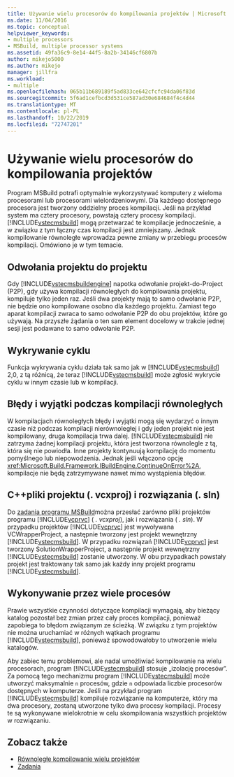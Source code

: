 ```yaml
---
title: Używanie wielu procesorów do kompilowania projektów | Microsoft Docs
ms.date: 11/04/2016
ms.topic: conceptual
helpviewer_keywords:
- multiple processors
- MSBuild, multiple processor systems
ms.assetid: 49fa36c9-8e14-44f5-8a2b-34146cf6807b
author: mikejo5000
ms.author: mikejo
manager: jillfra
ms.workload:
- multiple
ms.openlocfilehash: 065b11b689189f5ad833ce642cfcfc94da06f83d
ms.sourcegitcommit: 5f6ad1cefbcd3d531ce587ad30e684684f4c4d44
ms.translationtype: MT
ms.contentlocale: pl-PL
ms.lasthandoff: 10/22/2019
ms.locfileid: "72747201"
---
```

# <a name="use-multiple-processors-to-build-projects"></a>Używanie wielu procesorów do kompilowania projektów
Program MSBuild potrafi optymalnie wykorzystywać komputery z wieloma procesorami lub procesorami wielordzeniowymi. Dla każdego dostępnego procesora jest tworzony oddzielny proces kompilacji. Jeśli na przykład system ma cztery procesory, powstają cztery procesy kompilacji. [!INCLUDE[vstecmsbuild](../extensibility/internals/includes/vstecmsbuild_md.md)] mogą przetwarzać te kompilacje jednocześnie, a w związku z tym łączny czas kompilacji jest zmniejszany. Jednak kompilowanie równoległe wprowadza pewne zmiany w przebiegu procesów kompilacji. Omówiono je w tym temacie.

## <a name="project-to-project-references"></a>Odwołania projektu do projektu
 Gdy [!INCLUDE[vstecmsbuildengine](../msbuild/includes/vstecmsbuildengine_md.md)] napotka odwołanie projekt-do-Project (P2P), gdy używa kompilacji równoległych do kompilowania projektu, kompiluje tylko jeden raz. Jeśli dwa projekty mają to samo odwołanie P2P, nie będzie ono kompilowane osobno dla każdego projektu. Zamiast tego aparat kompilacji zwraca to samo odwołanie P2P do obu projektów, które go używają. Na przyszłe żądania o ten sam element docelowy w trakcie jednej sesji jest podawane to samo odwołanie P2P.

## <a name="cycle-detection"></a>Wykrywanie cyklu
 Funkcja wykrywania cyklu działa tak samo jak w [!INCLUDE[vstecmsbuild](../extensibility/internals/includes/vstecmsbuild_md.md)] 2,0, z tą różnicą, że teraz [!INCLUDE[vstecmsbuild](../extensibility/internals/includes/vstecmsbuild_md.md)] może zgłosić wykrycie cyklu w innym czasie lub w kompilacji.

## <a name="errors-and-exceptions-during-parallel-builds"></a>Błędy i wyjątki podczas kompilacji równoległych
 W kompilacjach równoległych błędy i wyjątki mogą się wydarzyć o innym czasie niż podczas kompilacji nierównoległej i gdy jeden projekt nie jest kompilowany, druga kompilacja trwa dalej. [!INCLUDE[vstecmsbuild](../extensibility/internals/includes/vstecmsbuild_md.md)] nie zatrzyma żadnej kompilacji projektu, która jest tworzona równolegle z tą, która się nie powiodła. Inne projekty kontynuują kompilację do momentu pomyślnego lub niepowodzenia. Jednak jeśli włączono opcję <xref:Microsoft.Build.Framework.IBuildEngine.ContinueOnError%2A>, kompilacje nie będą zatrzymywane nawet mimo wystąpienia błędów.

## <a name="c-project-vcxproj-and-solution-sln-files"></a>C++pliki projektu (. vcxproj) i rozwiązania (. sln)
 Do [zadania programu MSBuild](../msbuild/msbuild-task.md)można przesłać zarówno pliki projektów programu [!INCLUDE[vcprvc](../code-quality/includes/vcprvc_md.md)] ( *. vcxproj*), jak i rozwiązania ( *. sln*). W przypadku projektów [!INCLUDE[vcprvc](../code-quality/includes/vcprvc_md.md)] jest wywoływana VCWrapperProject, a następnie tworzony jest projekt wewnętrzny [!INCLUDE[vstecmsbuild](../extensibility/internals/includes/vstecmsbuild_md.md)]. W przypadku rozwiązań [!INCLUDE[vcprvc](../code-quality/includes/vcprvc_md.md)] jest tworzony SolutionWrapperProject, a następnie projekt wewnętrzny [!INCLUDE[vstecmsbuild](../extensibility/internals/includes/vstecmsbuild_md.md)] zostanie utworzony. W obu przypadkach powstały projekt jest traktowany tak samo jak każdy inny projekt programu [!INCLUDE[vstecmsbuild](../extensibility/internals/includes/vstecmsbuild_md.md)].

## <a name="multi-process-execution"></a>Wykonywanie przez wiele procesów
 Prawie wszystkie czynności dotyczące kompilacji wymagają, aby bieżący katalog pozostał bez zmian przez cały proces kompilacji, ponieważ zapobiega to błędom związanym ze ścieżką. W związku z tym projektów nie można uruchamiać w różnych wątkach programu [!INCLUDE[vstecmsbuild](../extensibility/internals/includes/vstecmsbuild_md.md)], ponieważ spowodowałoby to utworzenie wielu katalogów.

 Aby zabiec temu problemowi, ale nadal umożliwiać kompilowanie na wielu procesorach, program [!INCLUDE[vstecmsbuild](../extensibility/internals/includes/vstecmsbuild_md.md)] stosuje „izolację procesów”. Za pomocą tego mechanizmu program [!INCLUDE[vstecmsbuild](../extensibility/internals/includes/vstecmsbuild_md.md)] może utworzyć maksymalnie `n` procesów, gdzie `n` odpowiada liczbie procesorów dostępnych w komputerze. Jeśli na przykład program [!INCLUDE[vstecmsbuild](../extensibility/internals/includes/vstecmsbuild_md.md)] kompiluje rozwiązanie na komputerze, który ma dwa procesory, zostaną utworzone tylko dwa procesy kompilacji. Procesy te są wykonywane wielokrotnie w celu skompilowania wszystkich projektów w rozwiązaniu.

## <a name="see-also"></a>Zobacz także
- [Równoległe kompilowanie wielu projektów](../msbuild/building-multiple-projects-in-parallel-with-msbuild.md)
- [Zadania](../msbuild/msbuild-tasks.md)
